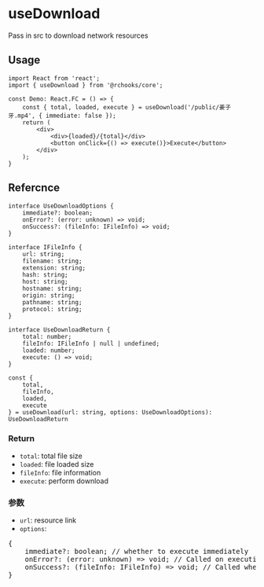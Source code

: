 # useDownload

Pass in src to download network resources

## Usage

```tsx
import React from 'react';
import { useDownload } from '@rchooks/core';

const Demo: React.FC = () => {
    const { total, loaded, execute } = useDownload('/public/姜子牙.mp4', { immediate: false });
    return (
        <div>
            <div>{loaded}/{total}</div>
            <button onClick={() => execute()}>Execute</button>
        </div>
    );
}
```

## Refercnce
```tsx
interface UseDownloadOptions {
    immediate?: boolean;
    onError?: (error: unknown) => void;
    onSuccess?: (fileInfo: IFileInfo) => void;
}

interface IFileInfo {
    url: string;
    filename: string;
    extension: string;
    hash: string;
    host: string;
    hostname: string;
    origin: string;
    pathname: string;
    protocol: string;
}

interface UseDownloadReturn {
    total: number;
    fileInfo: IFileInfo | null | undefined;
    loaded: number;
    execute: () => void;
}

const {
    total,
    fileInfo,
    loaded,
    execute
} = useDownload(url: string, options: UseDownloadOptions): UseDownloadReturn
```

### Return
- `total`: total file size
- `loaded`: file loaded size
- `fileInfo`: file information
- `execute`: perform download

### 参数
- `url`: resource link
- `options`:
<div>
<pre>
{
    immediate?: boolean; // whether to execute immediately
    onError?: (error: unknown) => void; // Called on execution error
    onSuccess?: (fileInfo: IFileInfo) => void; // Called when the download is successful
}
</pre>
</div>
